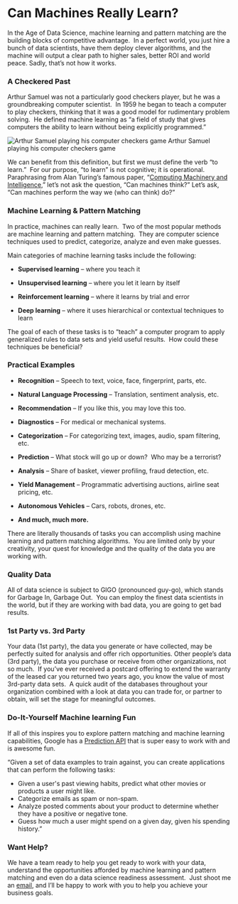 # Can Machines Really Learn?

In the Age of Data Science, machine learning and pattern matching are the building blocks of competitive advantage.  In a perfect world, you just hire a bunch of data scientists, have them deploy clever algorithms, and the machine will output a clear path to higher sales, better ROI and world peace. Sadly, that’s not how it works.

### A Checkered Past

Arthur Samuel was not a particularly good checkers player, but he was a groundbreaking computer scientist.  In 1959 he began to teach a computer to play checkers, thinking that it was a good model for rudimentary problem solving.  He defined machine learning as “a field of study that gives computers the ability to learn without being explicitly programmed.”

![Arthur Samuel playing his computer checkers game](http://static1.squarespace.com/static/54022945e4b02005531a9c9e/5414c924e4b01fac18b4529a/5504b88ce4b02e3c159a664a/1426372749121/#img.jpg) Arthur Samuel playing his computer checkers game

We can benefit from this definition, but first we must define the verb “to learn.”  For our purpose, “to learn” is not cognitive; it is operational.  Paraphrasing from Alan Turing’s famous paper, “[Computing Machinery and Intelligence](http://www.csee.umbc.edu/courses/471/papers/turing.pdf),” let’s not ask the question, “Can machines think?” Let’s ask, “Can machines perform the way we (who can think) do?”

### Machine Learning & Pattern Matching

In practice, machines can really learn.  Two of the most popular methods are machine learning and pattern matching.  They are computer science techniques used to predict, categorize, analyze and even make guesses.

Main categories of machine learning tasks include the following:

* **Supervised learning** – where you teach it

* **Unsupervised learning** – where you let it learn by itself

* **Reinforcement learning** – where it learns by trial and error

* **Deep learning** – where it uses hierarchical or contextual techniques to learn

The goal of each of these tasks is to “teach” a computer program to apply generalized rules to data sets and yield useful results.  How could these techniques be beneficial?

### Practical Examples

* **Recognition** – Speech to text, voice, face, fingerprint, parts, etc.

* **Natural Language Processing** – Translation, sentiment analysis, etc.

* **Recommendation** – If you like this, you may love this too.

* **Diagnostics** – For medical or mechanical systems.

* **Categorization** – For categorizing text, images, audio, spam filtering, etc.

* **Prediction** – What stock will go up or down?  Who may be a terrorist?

* **Analysis** – Share of basket, viewer profiling, fraud detection, etc.

* **Yield Management** – Programmatic advertising auctions, airline seat pricing, etc.

* **Autonomous Vehicles** – Cars, robots, drones, etc.

* **And much, much more.**

There are literally thousands of tasks you can accomplish using machine learning and pattern matching algorithms.  You are limited only by your creativity, your quest for knowledge and the quality of the data you are working with.

### Quality Data

All of data science is subject to GIGO (pronounced guy-go), which stands for Garbage In, Garbage Out.  You can employ the finest data scientists in the world, but if they are working with bad data, you are going to get bad results.

### 1st Party vs. 3rd Party

Your data (1st party), the data you generate or have collected, may be perfectly suited for analysis and offer rich opportunities. Other people’s data (3rd party), the data you purchase or receive from other organizations, not so much.  If you’ve ever received a postcard offering to extend the warranty of the leased car you returned two years ago, you know the value of most 3rd-party data sets.  A quick audit of the databases throughout your organization combined with a look at data you can trade for, or partner to obtain, will set the stage for meaningful outcomes.

### Do-It-Yourself Machine learning Fun

If all of this inspires you to explore pattern matching and machine learning capabilities, Google has a [Prediction API](https://cloud.google.com/prediction/docs/getting-started) that is super easy to work with and is awesome fun.

“Given a set of data examples to train against, you can create applications that can perform the following tasks:

*   Given a user's past viewing habits, predict what other movies or products a user might like.
*   Categorize emails as spam or non-spam.
*   Analyze posted comments about your product to determine whether they have a positive or negative tone.
*   Guess how much a user might spend on a given day, given his spending history.”

### Want Help?

We have a team ready to help you get ready to work with your data, understand the opportunities afforded by machine learning and pattern matching and even do a data science readiness assessment.  Just shoot me an [email](mailto:shelly@shellypalmer.com?subject=Data%20Science%20Readiness%20Assessment%20Information), and I’ll be happy to work with you to help you achieve your business goals.